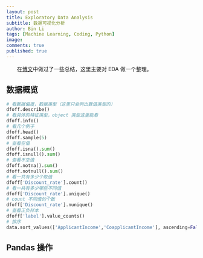 ```yaml
---
layout: post
title: Exploratory Data Analysis
subtitle: 数据可视化分析
author: Bin Li
tags: [Machine Learning, Coding, Python]
image: 
comments: true
published: true
---
```


　　在[博文](http://gitlinux.net/2019-03-15-feature-engineering/)中做过了一些总结，这里主要对 EDA 做一个整理。

## 数据概览
```python
# 看数据偏度，数据类型（这里只会列出数值类型的）
dfoff.describe()
# 看具体的特征类型，object 类型这里能看
dfoff.info()
# 看几个例子
dfoff.head()
dfoff.sample(5)
# 查看空值
dfoff.isna().sum()
dfoff.isnull().sum()
# 查看不空值
dfoff.notna().sum()
dfoff.notnull().sum()
# 看一共有多少个取值
dfoff['Discount_rate'].count()
# 看一共有多少哪些不同值
dfoff['Discount_rate'].unique()
# count 不同值的个数
dfoff['Discount_rate'].nunique()
# 查看正负样本
dfoff['label'].value_counts()
# 排序
data.sort_values(['ApplicantIncome','CoapplicantIncome'], ascending=False)
```

## Pandas 操作
